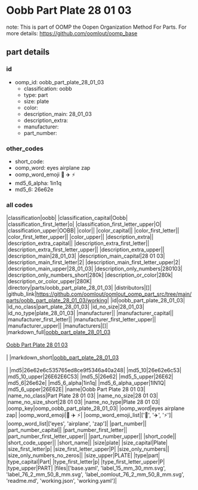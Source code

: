 # Oobb Part Plate 28 01 03  

note: This is part of OOMP the Oopen Organization Method For Parts. For more details: https://github.com/oomlout/oomp_base

##  part details





### id
* oomp_id: oobb_part_plate_28_01_03
  * classification: oobb
  * type: part
  * size: plate
  * color: 
  * description_main: 28_01_03
  * description_extra: 
  * manufacturer: 
  * part_number: 

### other_codes
* short_code: 
* oomp_word: eyes airplane zap
* oomp_word_emoji :eyes: :airplane: :zap:
* md5_6_alpha: 1in1q
* md5_6: 26e62e

### all codes 
|classification|oobb|
|classification_capital|Oobb|
|classification_first_letter|o|
|classification_first_letter_upper|O|
|classification_upper|OOBB|
|color||
|color_capital||
|color_first_letter||
|color_first_letter_upper||
|color_upper||
|description_extra||
|description_extra_capital||
|description_extra_first_letter||
|description_extra_first_letter_upper||
|description_extra_upper||
|description_main|28_01_03|
|description_main_capital|28 01 03|
|description_main_first_letter|2|
|description_main_first_letter_upper|2|
|description_main_upper|28_01_03|
|description_only_numbers|280103|
|description_only_numbers_short|280k|
|description_or_color|280k|
|description_or_color_upper|280K|
|directory|parts/oobb_part_plate_28_01_03|
|distributors|[]|
|github_link|https://github.com/oomlout/oomlout_oomp_part_src/tree/main/parts/oobb_part_plate_28_01_03/working|
|id|oobb_part_plate_28_01_03|
|id_no_class|part_plate_28_01_03|
|id_no_size|28_01_03|
|id_no_type|plate_28_01_03|
|manufacturer||
|manufacturer_capital||
|manufacturer_first_letter||
|manufacturer_first_letter_upper||
|manufacturer_upper||
|manufacturers|[]|
|markdown_full|[oobb_part_plate_28_01_03](https://github.com/oomlout/oomlout_oomp_part_src/tree/main/parts/oobb_part_plate_28_01_03/working)<br>[](https://github.com/oomlout/oomlout_oomp_part_src/tree/main/parts/oobb_part_plate_28_01_03/working)<br>[Oobb Part Plate 28 01 03](https://github.com/oomlout/oomlout_oomp_part_src/tree/main/parts/oobb_part_plate_28_01_03/working)<br><br>|
|markdown_short|[oobb_part_plate_28_01_03](https://github.com/oomlout/oomlout_oomp_part_src/tree/main/parts/oobb_part_plate_28_01_03/working)<br><br>|
|md5|26e62e6c535765ed8ce9f5346a40a248|
|md5_10|26e62e6c53|
|md5_10_upper|26E62E6C53|
|md5_5|26e62|
|md5_5_upper|26E62|
|md5_6|26e62e|
|md5_6_alpha|1in1q|
|md5_6_alpha_upper|1IN1Q|
|md5_6_upper|26E62E|
|name|Oobb Part Plate 28 01 03|
|name_no_class|Part Plate 28 01 03|
|name_no_size|28 01 03|
|name_no_size_short|28 01 03|
|name_no_type|Plate 28 01 03|
|oomp_key|oomp_oobb_part_plate_28_01_03|
|oomp_word|eyes airplane zap|
|oomp_word_emoji|:eyes: :airplane: :zap:|
|oomp_word_emoji_list|[':eyes:', ':airplane:', ':zap:']|
|oomp_word_list|['eyes', 'airplane', 'zap']|
|part_number||
|part_number_capital||
|part_number_first_letter||
|part_number_first_letter_upper||
|part_number_upper||
|short_code||
|short_code_upper||
|short_name||
|size|plate|
|size_capital|Plate|
|size_first_letter|p|
|size_first_letter_upper|P|
|size_only_numbers||
|size_only_numbers_no_zeros||
|size_upper|PLATE|
|type|part|
|type_capital|Part|
|type_first_letter|p|
|type_first_letter_upper|P|
|type_upper|PART|
|files|['base.yaml', 'label_15_mm_30_mm.svg', 'label_76_2_mm_50_8_mm.svg', 'label_oomlout_76_2_mm_50_8_mm.svg', 'readme.md', 'working.json', 'working.yaml']|
